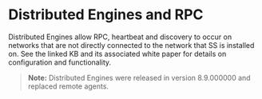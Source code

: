 [title]: # (Distributed Engines and RPC)
[tags]: # (XXX)
[priority]: # (40)

# Distributed Engines and RPC

Distributed Engines allow RPC, heartbeat and discovery to occur on networks that are not directly connected to the network that SS is installed on. See the linked KB and its associated white paper for details on configuration and functionality.

> **Note:** Distributed Engines were released in version 8.9.000000 and replaced remote agents.
